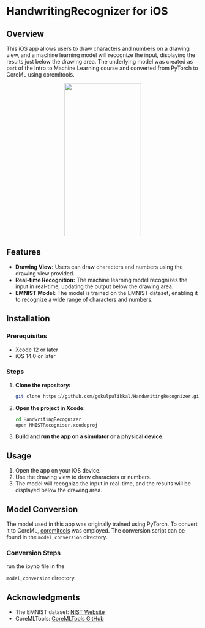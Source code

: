 # HandwritingRecognizer for iOS

## Overview
This iOS app allows users to draw characters and numbers on a drawing view, and a machine learning model will recognize the input, displaying the results just below the drawing area. The underlying model was created as part of the Intro to Machine Learning course and converted from PyTorch to CoreML using coremltools.
<p align="center">
    <img src="https://github.com/gokulpulikkal/HandwritingRecognizer/assets/52960334/23db2b3e-e165-4deb-900f-0f230b05a3f7" alt="" width="200" height="400">
</p>

## Features

- **Drawing View:** Users can draw characters and numbers using the drawing view provided.
- **Real-time Recognition:** The machine learning model recognizes the input in real-time, updating the output below the drawing area.
- **EMNIST Model:** The model is trained on the EMNIST dataset, enabling it to recognize a wide range of characters and numbers.

## Installation

### Prerequisites

- Xcode 12 or later
- iOS 14.0 or later

### Steps

1. **Clone the repository:**

    ```bash
    git clone https://github.com/gokulpulikkal/HandwritingRecognizer.git
    ```

2. **Open the project in Xcode:**

    ```bash
    cd HandwritingRecognizer
    open MNISTRecogniser.xcodeproj
    ```

3. **Build and run the app on a simulator or a physical device.**

## Usage

1. Open the app on your iOS device.
2. Use the drawing view to draw characters or numbers.
3. The model will recognize the input in real-time, and the results will be displayed below the drawing area.

## Model Conversion

The model used in this app was originally trained using PyTorch. To convert it to CoreML, [coremltools](https://github.com/apple/coremltools) was employed. The conversion script can be found in the `model_conversion` directory.

### Conversion Steps

run the ipynb file in the 

`model_conversion` directory.

## Acknowledgments

- The EMNIST dataset: [NIST Website](https://www.nist.gov/itl/products-and-services/emnist-dataset)
- CoreMLTools: [CoreMLTools GitHub](https://github.com/apple/coremltools)





